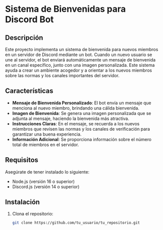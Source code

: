 # Sistema de Bienvenidas para Discord Bot

## Descripción

Este proyecto implementa un sistema de bienvenida para nuevos miembros en un servidor de Discord mediante un bot. Cuando un nuevo usuario se une al servidor, el bot enviará automáticamente un mensaje de bienvenida en un canal específico, junto con una imagen personalizada. Este sistema ayuda a crear un ambiente acogedor y a orientar a los nuevos miembros sobre las normas y los canales importantes del servidor.

## Características

- **Mensaje de Bienvenida Personalizado**: El bot envía un mensaje que menciona al nuevo miembro, brindando una cálida bienvenida.
- **Imagen de Bienvenida**: Se genera una imagen personalizada que se adjunta al mensaje, haciendo la bienvenida más atractiva.
- **Instrucciones Claras**: En el mensaje, se recuerda a los nuevos miembros que revisen las normas y los canales de verificación para garantizar una buena experiencia.
- **Información Adicional**: Se proporciona información sobre el número total de miembros en el servidor.

## Requisitos

Asegúrate de tener instalado lo siguiente:

- Node.js (versión 16 o superior)
- Discord.js (versión 14 o superior)

## Instalación

1. Clona el repositorio:

   ```bash
   git clone https://github.com/tu_usuario/tu_repositorio.git
   ```
